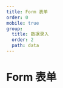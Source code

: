 ```yaml
---
title: Form 表单
order: 0
mobile: true
group:
  title: 数据录入
  order: 2
  path: data
---
```


# Form 表单

<code src="../demo/Form.tsx"></code>
<API src="../src/Form.tsx"></API>
